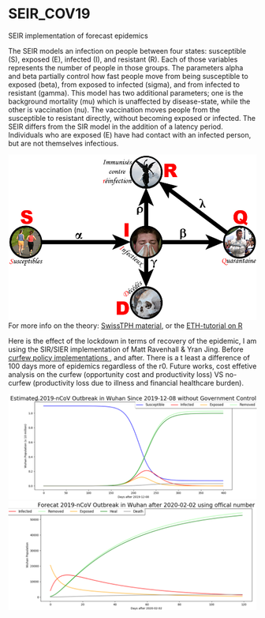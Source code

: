 # SEIR_COV19
SEIR implementation of forecast epidemics

The SEIR models an infection on people between four states: susceptible (S), exposed (E), infected (I), and resistant (R). Each of those variables represents the number of people in those groups. The parameters alpha and beta partially control how fast people move from being susceptible to exposed (beta), from exposed to infected (sigma), and from infected to resistant (gamma). This model has two additional parameters; one is the background mortality (mu) which is unaffected by disease-state, while the other is vaccination (nu). The vaccination moves people from the susceptible to resistant directly, without becoming exposed or infected. 
The SEIR differs from the SIR model in the addition of a latency period. Individuals who are exposed (E) have had contact with an infected person, but are not themselves infectious.

![alt text](https://github.com/alecrimi/SEIR_COV19/blob/master/CompartmentalModel.jpg) 
For more info on the theory: <a href="http://indico.ictp.it/event/7960/session/3/contribution/19/material/slides/0.pdf" target="_blank">SwissTPH material</a>, or the  <a href="https://ethz.ch/content/dam/ethz/special-interest/usys/ibz/theoreticalbiology/education/learningmaterials/701-1424-00L/sir.pdf" target="_blank">  ETH-tutorial on R </a>
 
Here is the effect of the lockdown in terms of recovery of the epidemic, I am using the SIR/SIER implementation of Matt Ravenhall & Yran Jing.
Before <a href="https://en.wikipedia.org/wiki/2020_Hubei_lockdowns"> curfew policy implementations </a>, and after. There is a t least a difference of 100 days more of epidemics regardless of the r0. 
Future works, cost effetive analysis on the curfew (opportunity cost and productivity loss) VS no-curfew (productivity loss due to illness and financial healthcare burden).

![alt text](https://github.com/alecrimi/SEIR_COV19/blob/master/before.png) 
![alt text](https://github.com/alecrimi/SEIR_COV19/blob/master/after.png) 
 
